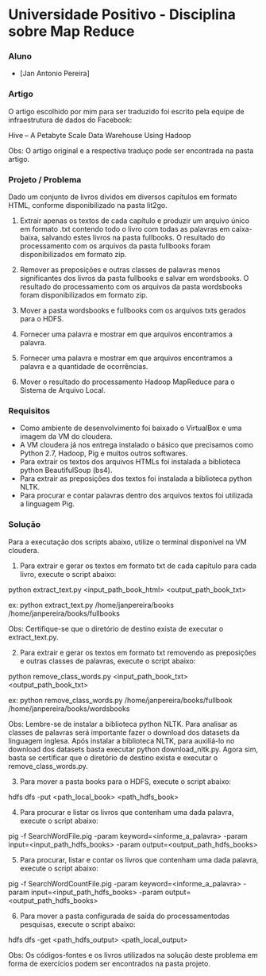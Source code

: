 # Universidade Positivo - Disciplina sobre Map Reduce

### Aluno

  - [Jan Antonio Pereira]

### Artigo

O artigo escolhido por mim para ser traduzido foi escrito pela equipe de infraestrutura de dados do Facebook:

Hive – A Petabyte Scale Data Warehouse Using Hadoop

Obs: O artigo original e a respectiva traduço pode ser encontrada na pasta artigo.


### Projeto / Problema

Dado um conjunto de livros dividos em diversos capítulos em formato HTML, conforme disponibilizado na pasta lit2go.

1) Extrair apenas os textos de cada capítulo e produzir um arquivo único em formato .txt contendo todo o livro com todas as palavras em caixa-baixa, salvando estes livros na pasta fullbooks. O resultado do processamento com os arquivos da pasta fullbooks foram disponibilizados em formato zip.

2) Remover as preposições e outras classes de palavras menos significantes dos livros da pasta fullbooks e salvar em wordsbooks. O resultado do processamento com os arquivos da pasta wordsbooks foram disponibilizados em formato zip.

3) Mover a pasta wordsbooks e fullbooks com os arquivos txts gerados para o HDFS. 

4) Fornecer uma palavra e mostrar em que arquivos encontramos a palavra.

5) Fornecer uma palavra e mostrar em que arquivos encontramos a palavra e a quantidade de ocorrências.

6) Mover o resultado do processamento Hadoop MapReduce para o Sistema de Arquivo Local. 

### Requisitos

  - Como ambiente de desenvolvimento foi baixado o VirtualBox e uma imagem da VM do cloudera.
  - A VM cloudera já nos entrega instalado o básico que precisamos como Python 2.7, Hadoop, Pig e muitos outros softwares.
  - Para extrair os textos dos arquivos HTMLs foi instalada a biblioteca python BeautifulSoup (bs4).
  - Para extrair as preposições dos textos foi instalada a biblioteca python NLTK.
  - Para procurar e contar palavras dentro dos arquivos textos foi utilizada a linguagem Pig.
  
### Solução

Para a executação dos scripts abaixo, utilize o terminal disponível na VM cloudera.

1) Para extrair e gerar os textos em formato txt de cada capítulo para cada livro, execute o script abaixo:

python extract_text.py <input_path_book_html> <output_path_book_txt>

ex:  python extract_text.py /home/janpereira/books /home/janpereira/books/fullbooks

Obs: Certifique-se que o diretório de destino exista de executar o extract_text.py. 

2) Para extrair e gerar os textos em formato txt removendo as preposições e outras classes de palavras, execute o script abaixo:

python remove_class_words.py <input_path_book_txt> <output_path_book_txt>

ex: python remove_class_words.py /home/janpereira/books/fullbook /home/janpereira/books/wordsbooks

Obs: 
Lembre-se de instalar a biblioteca python NLTK.
Para analisar as classes de palavras será importante fazer o download dos datasets da linguagem inglesa.
Após instalar a biblioteca NLTK, para auxiliá-lo no download dos datasets basta executar python download_nltk.py.
Agora sim, basta se certificar que o diretório de destino exista e executar o remove_class_words.py.

3) Para mover a pasta books para o HDFS, execute o script abaixo:

hdfs dfs -put <path_local_book> <path_hdfs_book>

4) Para procurar e listar os livros que contenham uma dada palavra, execute o script abaixo:

pig -f SearchWordFile.pig -param keyword=<informe_a_palavra> -param input=<input_path_hdfs_books> -param output=<output_path_hdfs_books>

5) Para procurar, listar e contar os livros que contenham uma dada palavra, execute o script abaixo:

pig -f SearchWordCountFile.pig -param keyword=<informe_a_palavra> -param input=<input_path_hdfs_books> -param output=<output_path_hdfs_books>

6) Para mover a pasta configurada de saída do processamentodas pesquisas, execute o script abaixo:

hdfs dfs -get <path_hdfs_output> <path_local_output>

Obs: Os códigos-fontes e os livros utilizados na solução deste problema em forma de exercícios podem ser encontrados na pasta projeto.
